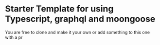 # Starter Template for using Typescript, graphql and moongoose

You are free to clone and make it your own or add something to this one with a pr
